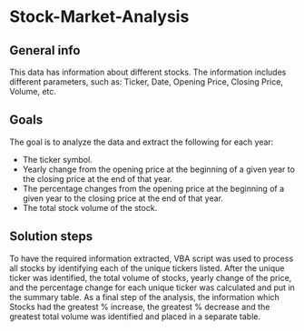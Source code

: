 # Stock-Market-Analysis #
## General info ##
This data has information about different stocks. The information includes different parameters, such as: Ticker, Date, Opening Price, Closing Price, Volume, etc. 

## Goals ##
The goal is to analyze the data and extract the following for each year: 
*	The ticker symbol.
*	Yearly change from the opening price at the beginning of a given year to the closing price at the end of that year.
*	The percentage changes from the opening price at the beginning of a given year to the closing price at the end of that year.
*	The total stock volume of the stock. 

## Solution steps ##
To have the required information extracted, VBA script was used to process all stocks by identifying each of the unique tickers listed. After the unique ticker was identified, the total volume of stocks, yearly change of the price, and the percentage change for each unique ticker was calculated and put in the summary table. 
As a final step of the analysis, the information which Stocks had the greatest % increase, the greatest % decrease and the greatest total volume was identified and placed in a separate table. 
